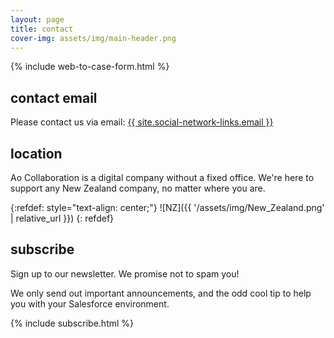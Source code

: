 ```yaml
---
layout: page
title: contact
cover-img: assets/img/main-header.png 
---
```



{% include web-to-case-form.html %}

## contact email

Please contact us via email: <a href="mailto:{{ site.social-network-links.email }}">{{ site.social-network-links.email }}</a>

## location

Ao Collaboration is a digital company without a fixed office. We're here to support any New Zealand company, no matter where you are.

{:refdef: style="text-align: center;"}
![NZ]({{ '/assets/img/New_Zealand.png' | relative_url }})
{: refdef}

## subscribe

Sign up to our newsletter. We promise not to spam you!

We only send out important announcements, and the odd cool tip to help you with your Salesforce environment. 

{% include subscribe.html %}
